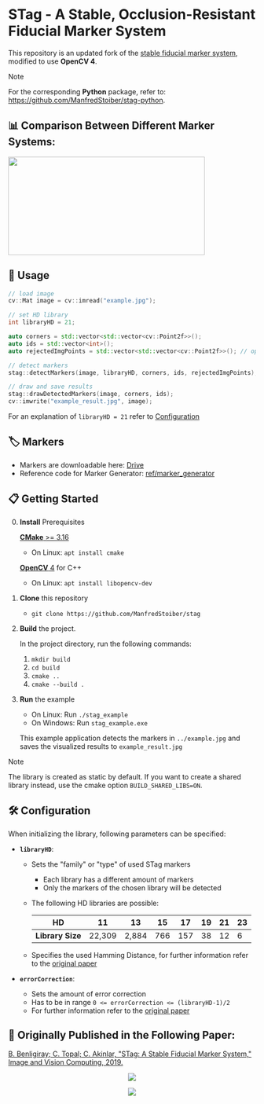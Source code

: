 # STag - A Stable, Occlusion-Resistant Fiducial Marker System

This repository is an updated fork of the [stable fiducial marker system](https://github.com/bbenligiray/stag), modified to use __OpenCV 4__.

> [!NOTE]
> For the corresponding __Python__ package, refer to: https://github.com/ManfredStoiber/stag-python.

## 📊 Comparison Between Different Marker Systems:
[<img src="https://github.com/ManfredStoiber/stag/assets/47210077/668ca457-33dd-4ce7-8b94-662c7a5bb4d9" width="400" height="200" />](https://www.youtube.com/watch?v=vnHI3GzLVrY)

## 📖 Usage
```c++
// load image
cv::Mat image = cv::imread("example.jpg");

// set HD library
int libraryHD = 21;

auto corners = std::vector<std::vector<cv::Point2f>>();
auto ids = std::vector<int>();
auto rejectedImgPoints = std::vector<std::vector<cv::Point2f>>(); // optional, helpful for debugging

// detect markers
stag::detectMarkers(image, libraryHD, corners, ids, rejectedImgPoints);

// draw and save results
stag::drawDetectedMarkers(image, corners, ids);
cv::imwrite("example_result.jpg", image);
```

For an explanation of `libraryHD = 21` refer to [Configuration](#-configuration)

## 🏷 Markers

- Markers are downloadable here: [Drive](https://drive.google.com/drive/folders/0ByNTNYCAhWbIV1RqdU9vRnd2Vnc?resourcekey=0-9ipvecbezW8EWUva5GBQTQ&usp=sharing)
- Reference code for Marker Generator: [ref/marker_generator](https://github.com/ManfredStoiber/stag/tree/master/ref/marker_generator)

## 📋 Getting Started
0. __Install__ Prerequisites

    [__CMake__ >= 3.16](https://cmake.org/getting-started/)
    - On Linux: `apt install cmake`

    [__OpenCV__ 4](https://opencv.org/get-started/) for C++
    - On Linux: `apt install libopencv-dev`
1. __Clone__ this repository
   
    - `git clone https://github.com/ManfredStoiber/stag`
2. __Build__ the project.

   In the project directory, run the following commands:
    1. `mkdir build`
    2. `cd build`
    3. `cmake ..`
    4. `cmake --build .`
3. __Run__ the example
    - On Linux: Run `./stag_example`
    - On Windows: Run `stag_example.exe`

   This example application detects the markers in `../example.jpg` and saves the visualized results to `example_result.jpg`

> [!NOTE]
> The library is created as static by default. If you want to create a shared library instead, use the cmake option `BUILD_SHARED_LIBS=ON`.

## 🛠 Configuration
When initializing the library, following parameters can be specified:
- __`libraryHD`__:
  - Sets the "family" or "type" of used STag markers
    - Each library has a different amount of markers
    - Only the markers of the chosen library will be detected
  - The following HD libraries are possible:

    | __HD__           | 11     | 13    | 15  | 17  | 19 | 21 | 23 |
    |------------------|--------|-------|-----|-----|----|----|----|
    | __Library Size__ | 22,309 | 2,884 | 766 | 157 | 38 | 12 | 6  |

  - Specifies the used Hamming Distance, for further information refer to the [original paper](https://arxiv.org/abs/1707.06292)


- __`errorCorrection`__: 
   - Sets the amount of error correction
   - Has to be in range `0 <= errorCorrection <= (libraryHD-1)/2`
   - For further information refer to the [original paper](https://arxiv.org/abs/1707.06292)

## 📰 Originally Published in the Following Paper:

[B. Benligiray; C. Topal; C. Akinlar, "STag: A Stable Fiducial Marker System," Image and Vision Computing, 2019.](https://arxiv.org/abs/1707.06292)

<p align="center">
  <img src="https://user-images.githubusercontent.com/19530665/57179654-c0c11e00-6e88-11e9-9ca5-0c0153b28c91.png"/>
</p>

<p align="center">
  <img src="https://user-images.githubusercontent.com/19530665/57179660-cae31c80-6e88-11e9-8f80-bf8e24e59957.png"/>
</p>
